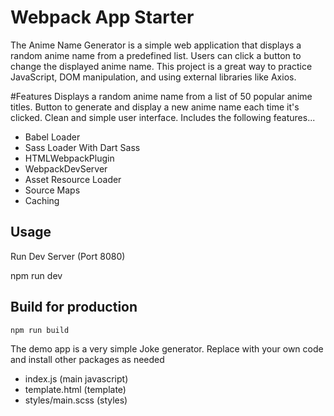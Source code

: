 # Webpack App Starter

The Anime Name Generator is a simple web application that displays a random anime 
name from a predefined list. Users can click a button to change the displayed anime name. This project is a great way to 
practice JavaScript, DOM manipulation, and using external libraries like Axios.

#Features
Displays a random anime name from a list of 50 popular anime titles.
Button to generate and display a new anime name each time it's clicked.
Clean and simple user interface.
Includes the following features...

- Babel Loader
- Sass Loader With Dart Sass
- HTMLWebpackPlugin
- WebpackDevServer
- Asset Resource Loader
- Source Maps
- Caching

## Usage

Run Dev Server (Port 8080)

  npm run dev
## Build for production

```
npm run build
```



The demo app is a very simple Joke generator. Replace with your own code and install other packages as needed

- index.js (main javascript)
- template.html (template)
- styles/main.scss (styles)
